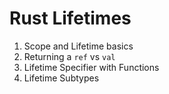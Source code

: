# Rust Lifetimes

1. Scope and Lifetime basics
2. Returning a `ref` vs `val`  
2. Lifetime Specifier with Functions
3. Lifetime Subtypes
